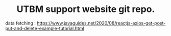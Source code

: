 
<h1 align="center">
  UTBM support website git repo.
</h1>

data fetching : https://www.javaguides.net/2020/08/reactjs-axios-get-post-put-and-delete-example-tutorial.html